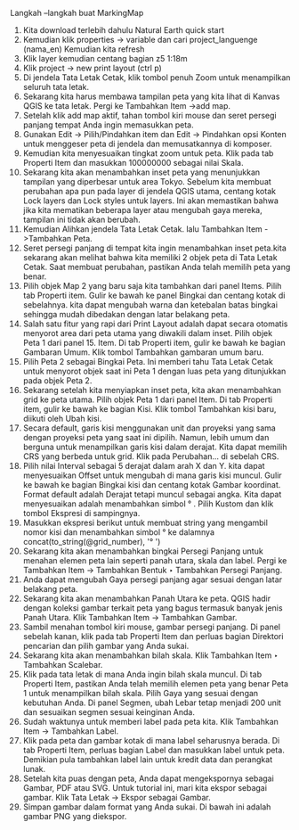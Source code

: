 
Langkah –langkah buat MarkingMap

1. Kita download terlebih dahulu Natural Earth quick start
2. Kemudian klik properties -> variable dan cari project_languenge (nama_en) Kemudian kita refresh
3. Klik layer kemudian centang bagian z5 1:18m
4. Klik project -> new print layout (ctrl p)
5. Di jendela Tata Letak Cetak, klik tombol penuh Zoom untuk menampilkan seluruh tata letak.
6. Sekarang kita harus membawa tampilan peta yang kita lihat di Kanvas QGIS ke tata letak. Pergi ke Tambahkan Item ->add map.
7. Setelah klik add map aktif, tahan tombol kiri mouse dan seret persegi panjang tempat Anda ingin memasukkan peta.
8. Gunakan Edit -> Pilih/Pindahkan item dan Edit -> Pindahkan opsi Konten untuk menggeser peta di jendela dan memusatkannya di komposer.
9. Kemudian kita menyesuaikan tingkat zoom untuk peta. Klik pada tab Properti Item dan masukkan 100000000 sebagai nilai Skala.
10. Sekarang kita akan menambahkan inset peta yang menunjukkan tampilan yang diperbesar untuk area Tokyo. Sebelum kita membuat perubahan apa pun pada layer di jendela QGIS utama, centang kotak Lock layers dan Lock styles untuk layers. Ini akan memastikan bahwa jika kita mematikan beberapa layer atau mengubah gaya mereka, tampilan ini tidak akan berubah.
11. Kemudian Alihkan jendela Tata Letak Cetak. lalu Tambahkan Item ->Tambahkan Peta.
12. Seret persegi panjang di tempat kita ingin menambahkan inset peta.kita sekarang akan melihat bahwa kita memiliki 2 objek peta di Tata Letak Cetak. Saat membuat perubahan, pastikan Anda telah memilih peta yang benar.
13. Pilih objek Map 2 yang baru saja kita tambahkan dari panel Items. Pilih tab Properti item. Gulir ke bawah ke panel Bingkai dan centang kotak di sebelahnya. kita dapat mengubah warna dan ketebalan batas bingkai sehingga mudah dibedakan dengan latar belakang peta.
14. Salah satu fitur yang rapi dari Print Layout adalah dapat secara otomatis menyorot area dari peta utama yang diwakili dalam inset. Pilih objek Peta 1 dari panel 15. Item. Di tab Properti item, gulir ke bawah ke bagian Gambaran Umum. Klik tombol Tambahkan gambaran umum baru.
16. Pilih Peta 2 sebagai Bingkai Peta. Ini memberi tahu Tata Letak Cetak untuk menyorot objek saat ini Peta 1 dengan luas peta yang ditunjukkan pada objek Peta 2.
17. Sekarang setelah kita menyiapkan inset peta, kita akan menambahkan grid ke peta utama. Pilih objek Peta 1 dari panel Item. Di tab Properti item, gulir ke bawah ke bagian Kisi. Klik tombol Tambahkan kisi baru, diikuti oleh Ubah kisi.
18. Secara default, garis kisi menggunakan unit dan proyeksi yang sama dengan proyeksi peta yang saat ini dipilih. Namun, lebih umum dan berguna untuk menampilkan garis kisi dalam derajat. Kita dapat memilih CRS yang berbeda untuk grid. Klik pada Perubahan... di sebelah CRS.
19. Pilih nilai Interval sebagai 5 derajat dalam arah X dan Y. kita dapat menyesuaikan Offset untuk mengubah di mana garis kisi muncul.
Gulir ke bawah ke bagian Bingkai kisi dan centang kotak Gambar koordinat. Format default adalah Derajat tetapi muncul sebagai angka. Kita dapat menyesuaikan adalah menambahkan simbol ° . Pilih Kustom dan klik tombol Ekspresi di sampingnya.
20. Masukkan ekspresi berikut untuk membuat string yang mengambil nomor kisi dan menambahkan simbol ° ke dalamnya concat(to_string(@grid_number), '° ')
21. Sekarang kita akan menambahkan bingkai Persegi Panjang untuk menahan elemen peta lain seperti panah utara, skala dan label. Pergi ke Tambahkan Item -> Tambahkan Bentuk ‣ Tambahkan Persegi Panjang.
22. Anda dapat mengubah Gaya persegi panjang agar sesuai dengan latar belakang peta.
23. Sekarang kita akan menambahkan Panah Utara ke peta. QGIS hadir dengan koleksi gambar terkait peta yang bagus termasuk banyak jenis Panah Utara. Klik Tambahkan Item -> Tambahkan Gambar.
24. Sambil menahan tombol kiri mouse, gambar persegi panjang. Di panel sebelah kanan, klik pada tab Properti Item dan perluas bagian Direktori pencarian dan pilih gambar yang Anda sukai.
25. Sekarang kita akan menambahkan bilah skala. Klik Tambahkan Item ‣ Tambahkan Scalebar.
26. Klik pada tata letak di mana Anda ingin bilah skala muncul. Di tab Properti Item, pastikan Anda telah memilih elemen peta yang benar Peta 1 untuk menampilkan bilah skala. Pilih Gaya yang sesuai dengan kebutuhan Anda. Di panel Segmen, ubah Lebar tetap menjadi 200 unit dan sesuaikan segmen sesuai keinginan Anda.
27. Sudah waktunya untuk memberi label pada peta kita. Klik Tambahkan Item -> Tambahkan Label.
28. Klik pada peta dan gambar kotak di mana label seharusnya berada. Di tab Properti Item, perluas bagian Label dan masukkan label untuk peta. Demikian pula tambahkan label lain untuk kredit data dan perangkat lunak.
29. Setelah kita puas dengan peta, Anda dapat mengekspornya sebagai Gambar, PDF atau SVG. Untuk tutorial ini, mari kita ekspor sebagai gambar. Klik Tata Letak -> Ekspor sebagai Gambar.
30. Simpan gambar dalam format yang Anda sukai. Di bawah ini adalah gambar PNG yang diekspor.
